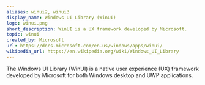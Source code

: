 ```yaml
---
aliases: winui2, winui3
display_name: Windows UI Library (WinUI)
logo: winui.png
short_description: WinUI is a UX framework developed by Microsoft.
topic: winui
created_by: Microsoft
url: https://docs.microsoft.com/en-us/windows/apps/winui/
wikipedia_url: https://en.wikipedia.org/wiki/Windows_UI_Library
---
```

The Windows UI Library (WinUI) is a native user experience (UX) framework developed by Microsoft for both Windows desktop and UWP applications.
